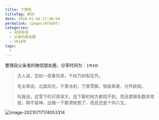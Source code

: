 ```yaml
---
title: 下雪啦
titleTag: 原创
date: 2018-01-04 17:40:54
permalink: /pages/0fbb0f/
categories:
  - 闲言碎语
  - 父亲的朋友圈
  - 2018年
tags:
  - 
---
```

整理自父亲发的微信朋友圈，分享时间为：`1月4日`

> 古人说，忽如一夜春风来，千树万树梨花开。
>
> 毛主席说，北国风光，千里冰封，万里雪飘，银装素裹，分外妖娆。
>
> 叫我说，这雪下的可真球大，连下脚的地方都找不到，而且摩擦系数非常低，稍不留神，出蹓一下都滑板倒了，而且还是个仰八叉。

![image-20210717174053314](http://t.eryajf.net/imgs/2021/09/46b8e1af6c0c148f.jpg)